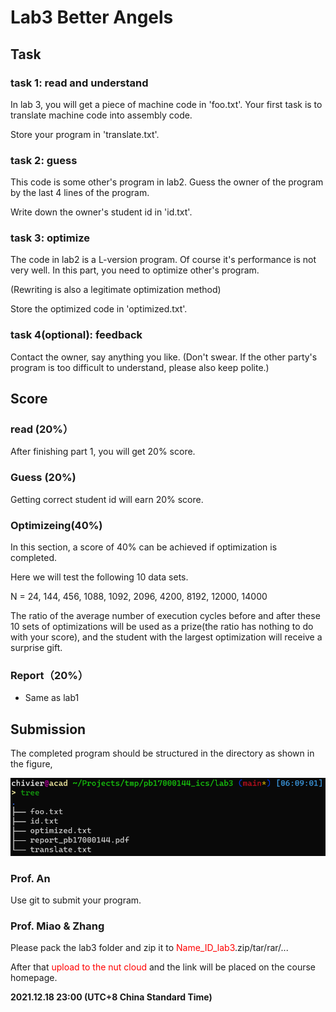 # Lab3 Better Angels

## Task

### task 1: read and understand

In lab 3, you will get a piece of machine code in 'foo.txt'. Your first task is to translate machine code into assembly code.

Store your program in 'translate.txt'.

### task 2: guess

This code is some other's program in lab2. Guess the owner of the program by the last 4 lines of the program.

Write down the owner's student id in 'id.txt'.

### task 3: optimize

The code in lab2 is a L-version program. Of course it's performance is not very well. In this part, you need to optimize other's program.

(Rewriting is also a legitimate optimization method)

Store the optimized code in 'optimized.txt'.

### task 4(optional): feedback

Contact the owner, say anything you like. (Don't swear. If the other party's program is too difficult to understand, please also keep polite.)

## Score

### read (20%）

After finishing part 1, you will get 20% score.

### Guess (20%)

Getting correct student id will earn 20% score.

### Optimizeing(40%)

In this section, a score of 40% can be achieved if optimization is completed.

Here we will test the following 10 data sets.

N = 24, 144, 456, 1088, 1092, 2096, 4200, 8192, 12000, 14000

The ratio of the average number of execution cycles before and after these 10 sets of optimizations will be used as a prize(the ratio has nothing to do with your score), and the student with the largest optimization will receive a surprise gift.

### Report（20%）

- Same as lab1

## Submission

The completed program should be structured in the directory as shown in the figure,

![image1](./images/image1.png)

### Prof. An

Use git to submit your program.

### Prof. Miao & Zhang

Please pack the lab3 folder and zip it to <font color=red>Name\_ID\_lab3</font>.zip/tar/rar/...

After that <font color=red>upload to the nut cloud</font> and the link will be placed on the course homepage.

**2021.12.18 23:00 (UTC+8 China Standard Time)**